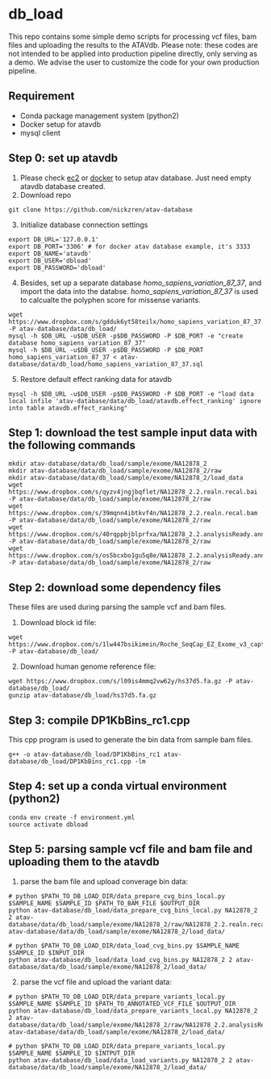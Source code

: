 # db_load

This repo contains some simple demo scripts for processing vcf files, bam files and uploading the results to the ATAVdb. Please note: these codes are not intended to be applied into production pipeline directly, only serving as a demo. We advise the user to customize the code for your own production pipeline.  

## Requirement
* Conda package management system (python2)
* Docker setup for atavdb  
* mysql client

## Step 0: set up atavdb
1. Please check [ec2](../ec2) or [docker](../docker) to setup atav database. Just need empty atavdb database created.
2. Download repo
```
git clone https://github.com/nickzren/atav-database
```
3. Initialize database connection settings
```
export DB_URL='127.0.0.1'
export DB_PORT='3306' # for docker atav database example, it's 3333
export DB_NAME='atavdb'
export DB_USER='dbload'
export DB_PASSWORD='dbload'
```
4. Besides, set up a separate database _homo_sapiens_variation_87_37_, and import the data into the databse. _homo_sapiens_variation_87_37_ is used to calcualte the polyphen score for missense variants. 
```
wget https://www.dropbox.com/s/gdduk6yt58teilx/homo_sapiens_variation_87_37.sql -P atav-database/data/db_load/
mysql -h $DB_URL -u$DB_USER -p$DB_PASSWORD -P $DB_PORT -e "create database homo_sapiens_variation_87_37"
mysql -h $DB_URL -u$DB_USER -p$DB_PASSWORD -P $DB_PORT homo_sapiens_variation_87_37 < atav-database/data/db_load/homo_sapiens_variation_87_37.sql
```
5. Restore default effect ranking data for atavdb
```
mysql -h $DB_URL -u$DB_USER -p$DB_PASSWORD -P $DB_PORT -e "load data local infile 'atav-database/data/db_load/atavdb.effect_ranking' ignore into table atavdb.effect_ranking"
```

## Step 1: download the test sample input data with the following commands
```
mkdir atav-database/data/db_load/sample/exome/NA12878_2
mkdir atav-database/data/db_load/sample/exome/NA12878_2/raw
mkdir atav-database/data/db_load/sample/exome/NA12878_2/load_data
wget https://www.dropbox.com/s/qyzv4jngjbqflet/NA12878_2.2.realn.recal.bai -P atav-database/data/db_load/sample/exome/NA12878_2/raw
wget https://www.dropbox.com/s/39mqnn4ibtkvf4n/NA12878_2.2.realn.recal.bam -P atav-database/data/db_load/sample/exome/NA12878_2/raw
wget https://www.dropbox.com/s/40rqppbjblprfxa/NA12878_2.2.analysisReady.annotated.vcf.gz.tbi -P atav-database/data/db_load/sample/exome/NA12878_2/raw
wget https://www.dropbox.com/s/os5bcxbo1gu5q8e/NA12878_2.2.analysisReady.annotated.vcf.gz -P atav-database/data/db_load/sample/exome/NA12878_2/raw
```

## Step 2: download some dependency files 
These files are used during parsing the sample vcf and bam files. 
1. Download block id file:
```
wget https://www.dropbox.com/s/1lw447bsikimein/Roche_SeqCap_EZ_Exome_v3_capture_1kbBlocksIds.txt -P atav-database/db_load/
```
2. Download human genome reference file:
```
wget https://www.dropbox.com/s/l09is4mmq2vw62y/hs37d5.fa.gz -P atav-database/db_load/
gunzip atav-database/db_load/hs37d5.fa.gz
```

## Step 3: compile DP1KbBins_rc1.cpp
This cpp program is used to generate the bin data from sample bam files. 
```
g++ -o atav-database/db_load/DP1KbBins_rc1 atav-database/db_load/DP1KbBins_rc1.cpp -lm
```

## Step 4: set up a conda virtual environment (python2)
```
conda env create -f environment.yml
source activate dbload
```

## Step 5: parsing sample vcf file and bam file and uploading them to the atavdb 
1. parse the bam file and upload converage bin data: 
```
# python $PATH_TO_DB_LOAD_DIR/data_prepare_cvg_bins_local.py $SAMPLE_NAME $SAMPLE_ID $PATH_TO_BAM_FILE $OUTPUT_DIR
python atav-database/db_load/data_prepare_cvg_bins_local.py NA12878_2 2 atav-database/data/db_load/sample/exome/NA12878_2/raw/NA12878_2.2.realn.recal.bam atav-database/data/db_load/sample/exome/NA12878_2/load_data/

# python $PATH_TO_DB_LOAD_DIR/data_load_cvg_bins.py $SAMPLE_NAME $SAMPLE_ID $INPUT_DIR
python atav-database/db_load/data_load_cvg_bins.py NA12878_2 2 atav-database/data/db_load/sample/exome/NA12878_2/load_data/
```

2. parse the vcf file and upload the variant data:
```
# python $PATH_TO_DB_LOAD_DIR/data_prepare_variants_local.py $SAMPLE_NAME $SAMPLE_ID $PATH_TO_ANNOTATED_VCF_FILE $OUTPUT_DIR
python atav-database/db_load/data_prepare_variants_local.py NA12878_2 2 atav-database/data/db_load/sample/exome/NA12878_2/raw/NA12878_2.2.analysisReady.annotated.vcf.gz atav-database/data/db_load/sample/exome/NA12878_2/load_data/

# python $PATH_TO_DB_LOAD_DIR/data_prepare_variants_local.py $SAMPLE_NAME $SAMPLE_ID $INTPUT_DIR
python atav-database/db_load/data_load_variants.py NA12878_2 2 atav-database/data/db_load/sample/exome/NA12878_2/load_data/
```